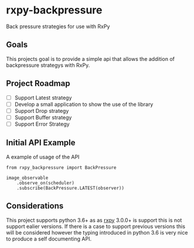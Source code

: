 # rxpy-backpressure
Back pressure strategies for use with RxPy

## Goals
This projects goal is to provide a simple api that allows the addition of backpressure strategys with RxPy. 

## Project Roadmap
- [ ] Support Latest strategy
- [ ] Develop a small application to show the use of the library
- [ ] Support Drop strategy
- [ ] Support Buffer strategy
- [ ] Support Error Strategy

## Initial API Example

A example of usage of the API

```
from rxpy_backpressure import BackPressure

image_observable
    .observe_on(scheduler)
    .subscribe(BackPressure.LATEST(observer))
```

## Considerations
This project supports python 3.6+ as as [rxpy](https://github.com/ReactiveX/RxPY)
3.0.0+ is support this is not support ealier versions. If there is a 
case to support previous versions this will be considered however the 
typing introduced in python 3.6 is very nice to produce a self documenting API. 